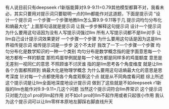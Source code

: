 有人说目前只有deepseek r1新版能算对9.9-9.11=0.79其他模型都算不对，我看未必，其实只要用对提示词只要聪明一点的llm都能作对这道题，下面是提示词
“设计一个提示词 一个步骤一个步骤地教llm怎么算9.9-9.11等于几 提示词均匀分布化和熵最大化”
上面那句话就是提示词
让我一步步解释这句提示词
设计一个提示词 为什么要用这句话因为没有人写提示词强过llm 所有人写提示词都不是llm对手 让llm自己设计提示词效果更好
一个步骤一个步骤 为什么要用这句话是因为这是llm界祖传提示词 祖传提示词是一步步 这个不太好 我改了一下一个步骤一个步骤
均匀分布化是数学知识的一种一个类别 均匀分布是数学概念指的是字面意思每一个地方都有一样的额度 那煎鸡蛋举例就是每一个地方都是同样多的鸡蛋额度 意思是无差别一视同仁的意思 不照顾谁不讨厌谁 指的是llm思考各个角度维度 就是让llm各个方面都照顾到
熵最大化是物理学概念 为什么要用这句话熵最大化的意思是思考深度 针对每一个点都使用各个角度观察这个点 就是从不同角度看问题 
综上所述这个提示词是让llm全面地深度地设计提示词
做到了这些就是不如deepseek r1新版的llm也能作对9.9-9.11=几这个问题
当然这个提示词符合llm界常识 这个提示词只对能力比o1 pro的llm起作用 对不如o1 pro的llm不起作用或者只起很小作用
我认为这个提示词可以让llm零样本原地左脚踩右脚直线升天
